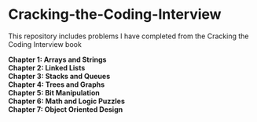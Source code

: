 # Cracking-the-Coding-Interview
This repository includes problems I have completed from the Cracking the Coding Interview book

<b>Chapter 1: Arrays and Strings</b> <br />
<b>Chapter 2: Linked Lists</b><br />
<b>Chapter 3: Stacks and Queues</b><br />
<b>Chapter 4: Trees and Graphs</b><br />
<b>Chapter 5: Bit Manipulation</b><br />
<b>Chapter 6: Math and Logic Puzzles</b><br />
<b>Chapter 7: Object Oriented Design</b>
